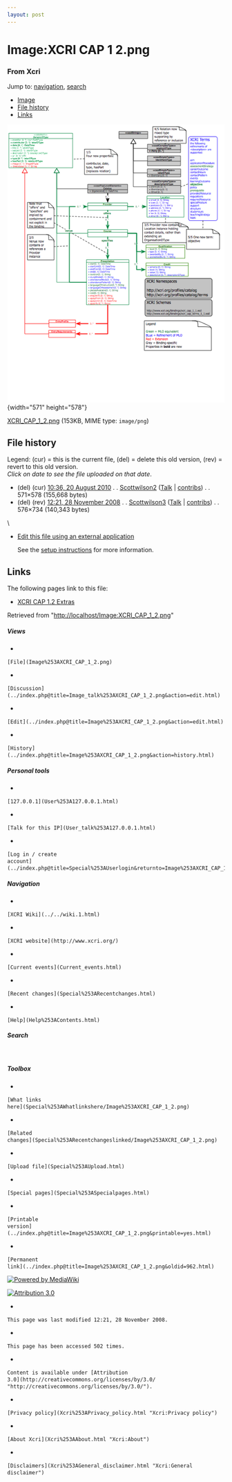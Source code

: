```yaml
---
layout: post
---
```


<script>
  (function(i,s,o,g,r,a,m){i['GoogleAnalyticsObject']=r;i[r]=i[r]||function(){
  (i[r].q=i[r].q||[]).push(arguments)},i[r].l=1*new Date();a=s.createElement(o),
  m=s.getElementsByTagName(o)[0];a.async=1;a.src=g;m.parentNode.insertBefore(a,m)
  })(window,document,'script','https://www.google-analytics.com/analytics.js','ga');

  ga('create', 'UA-73710929-3', 'auto');
  ga('send', 'pageview');

</script>







Image:XCRI CAP 1 2.png 
======================













### From Xcri 







Jump to: [navigation](Image%253AXCRI_CAP_1_2.png#column-one),
[search](Image%253AXCRI_CAP_1_2.png#searchInput)



-   [Image](Image%253AXCRI_CAP_1_2.png#file)
-   [File history](Image%253AXCRI_CAP_1_2.png#filehistory)
-   [Links](Image%253AXCRI_CAP_1_2.png#filelinks)



![Image:XCRI CAP 1 2.png](../images/4/44/XCRI_CAP_1_2.png){width="571"
height="578"}





[XCRI\_CAP\_1\_2.png](../images/4/44/XCRI_CAP_1_2.png "XCRI CAP 1 2.png")‎
 (153KB, MIME type: `image/png`)



File history 
------------

Legend: (cur) = this is the current file, (del) = delete this old
version, (rev) = revert to this old version.\
*Click on date to see the file uploaded on that date*.

-   (del) (cur) [10:36, 20 August
    2010](../images/4/44/XCRI_CAP_1_2.png "/wiki/images/4/44/XCRI CAP 1 2.png") .
    .
    [Scottwilson2](../index.php@title=User%253AScottwilson2&action=edit.html "User:Scottwilson2")
    ([Talk](User_talk%253AScottwilson2.html "User talk:Scottwilson2") |
    [contribs](Special%253AContributions/Scottwilson2.html "Special:Contributions/Scottwilson2")) .
    . 571×578 (155,668 bytes)
-   (del) (rev) [12:21, 28 November
    2008](http://localhost/wiki/images/archive/4/44/20100820103600%21XCRI_CAP_1_2.png "/wiki/images/archive/4/44/20100820103600!XCRI CAP 1 2.png") .
    .
    [Scottwilson3](../index.php@title=User%253AScottwilson3&action=edit.html "User:Scottwilson3")
    ([Talk](../index.php@title=User_talk%253AScottwilson3&action=edit.html "User talk:Scottwilson3")
    |
    [contribs](Special%253AContributions/Scottwilson3.html "Special:Contributions/Scottwilson3")) .
    . 576×734 (140,343 bytes)

\
-   [Edit this file using an external
    application](../index.php@title=Image%253AXCRI_CAP_1_2.png&action=edit&externaledit=true&mode=file "Image:XCRI CAP 1 2.png")
    

    See the [setup
    instructions](http://meta.wikimedia.org/wiki/Help:External_editors "http://meta.wikimedia.org/wiki/Help:External_editors") for more information.

    

Links 
-----

The following pages link to this file:

-   [XCRI CAP 1.2
    Extras](XCRI_CAP_1.2_Extras.html "XCRI CAP 1.2 Extras")



Retrieved from
"[http://localhost/Image:XCRI\_CAP\_1\_2.png](Image%253AXCRI_CAP_1_2.png)"

















##### Views



-   

    

    [File](Image%253AXCRI_CAP_1_2.png)
-   

    

    [Discussion](../index.php@title=Image_talk%253AXCRI_CAP_1_2.png&action=edit.html)
-   

    

    [Edit](../index.php@title=Image%253AXCRI_CAP_1_2.png&action=edit.html)
-   

    

    [History](../index.php@title=Image%253AXCRI_CAP_1_2.png&action=history.html)







##### Personal tools



-   

    

    [127.0.0.1](User%253A127.0.0.1.html)
-   

    

    [Talk for this IP](User_talk%253A127.0.0.1.html)
-   

    

    [Log in / create
    account](../index.php@title=Special%253AUserlogin&returnto=Image%253AXCRI_CAP_1_2.png)











[](../../wiki.1.html "XCRI Wiki")





##### Navigation



-   

    

    [XCRI Wiki](../../wiki.1.html)
-   

    

    [XCRI website](http://www.xcri.org/)
-   

    

    [Current events](Current_events.html)
-   

    

    [Recent changes](Special%253ARecentchanges.html)
-   

    

    [Help](Help%253AContents.html)







##### Search





 









##### Toolbox



-   

    

    [What links
    here](Special%253AWhatlinkshere/Image%253AXCRI_CAP_1_2.png)
-   

    

    [Related
    changes](Special%253ARecentchangeslinked/Image%253AXCRI_CAP_1_2.png)
-   

    

    [Upload file](Special%253AUpload.html)
-   

    

    [Special pages](Special%253ASpecialpages.html)
-   

    

    [Printable
    version](../index.php@title=Image%253AXCRI_CAP_1_2.png&printable=yes.html)
-   

    

    [Permanent
    link](../index.php@title=Image%253AXCRI_CAP_1_2.png&oldid=962.html)















[![Powered by
MediaWiki](../skins/common/images/poweredby_mediawiki_88x31.png)](http://www.mediawiki.org/)





[![Attribution 3.0
](http://i.creativecommons.org/l/by/3.0/88x31.png)](http://creativecommons.org/licenses/by/3.0/)



-   

    

    This page was last modified 12:21, 28 November 2008.
-   

    

    This page has been accessed 502 times.
-   

    

    Content is available under [Attribution
    3.0](http://creativecommons.org/licenses/by/3.0/ "http://creativecommons.org/licenses/by/3.0/").
-   

    

    [Privacy policy](Xcri%253APrivacy_policy.html "Xcri:Privacy policy")
-   

    

    [About Xcri](Xcri%253AAbout.html "Xcri:About")
-   

    

    [Disclaimers](Xcri%253AGeneral_disclaimer.html "Xcri:General disclaimer")




